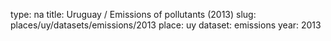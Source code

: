 type: na
title: Uruguay / Emissions of pollutants (2013)
slug: places/uy/datasets/emissions/2013
place: uy
dataset: emissions
year: 2013
